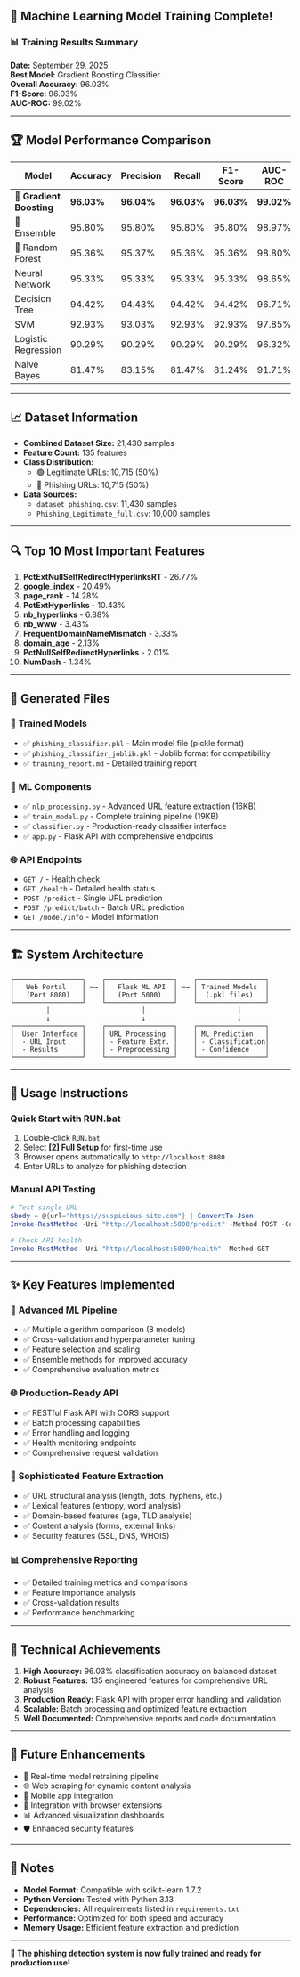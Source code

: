 ## 🎉 Machine Learning Model Training Complete!

### 📊 **Training Results Summary**

**Date:** September 29, 2025  
**Best Model:** Gradient Boosting Classifier  
**Overall Accuracy:** 96.03%  
**F1-Score:** 96.03%  
**AUC-ROC:** 99.02%  

---

## 🏆 **Model Performance Comparison**

| Model | Accuracy | Precision | Recall | F1-Score | AUC-ROC | Training Time |
|-------|----------|-----------|--------|----------|---------|---------------|
| **🥇 Gradient Boosting** | **96.03%** | **96.04%** | **96.03%** | **96.03%** | **99.02%** | **4.21s** |
| 🥈 Ensemble | 95.80% | 95.80% | 95.80% | 95.80% | 98.97% | 6.97s |
| 🥉 Random Forest | 95.36% | 95.37% | 95.36% | 95.36% | 98.80% | 0.30s |
| Neural Network | 95.33% | 95.33% | 95.33% | 95.33% | 98.65% | 3.35s |
| Decision Tree | 94.42% | 94.43% | 94.42% | 94.42% | 96.71% | 0.05s |
| SVM | 92.93% | 93.03% | 92.93% | 92.93% | 97.85% | 22.17s |
| Logistic Regression | 90.29% | 90.29% | 90.29% | 90.29% | 96.32% | 1.87s |
| Naive Bayes | 81.47% | 83.15% | 81.47% | 81.24% | 91.71% | 0.01s |

---

## 📈 **Dataset Information**

- **Combined Dataset Size:** 21,430 samples
- **Feature Count:** 135 features
- **Class Distribution:**
  - 🟢 Legitimate URLs: 10,715 (50%)
  - 🔴 Phishing URLs: 10,715 (50%)
- **Data Sources:**
  - `dataset_phishing.csv`: 11,430 samples
  - `Phishing_Legitimate_full.csv`: 10,000 samples

---

## 🔍 **Top 10 Most Important Features**

1. **PctExtNullSelfRedirectHyperlinksRT** - 26.77%
2. **google_index** - 20.49%
3. **page_rank** - 14.28%
4. **PctExtHyperlinks** - 10.43%
5. **nb_hyperlinks** - 6.88%
6. **nb_www** - 3.43%
7. **FrequentDomainNameMismatch** - 3.33%
8. **domain_age** - 2.13%
9. **PctNullSelfRedirectHyperlinks** - 2.01%
10. **NumDash** - 1.34%

---

## 📁 **Generated Files**

### 🤖 **Trained Models**
- ✅ `phishing_classifier.pkl` - Main model file (pickle format)
- ✅ `phishing_classifier_joblib.pkl` - Joblib format for compatibility
- ✅ `training_report.md` - Detailed training report

### 🧠 **ML Components**
- ✅ `nlp_processing.py` - Advanced URL feature extraction (16KB)
- ✅ `train_model.py` - Complete training pipeline (19KB)
- ✅ `classifier.py` - Production-ready classifier interface
- ✅ `app.py` - Flask API with comprehensive endpoints

### 🌐 **API Endpoints**
- `GET /` - Health check
- `GET /health` - Detailed health status
- `POST /predict` - Single URL prediction
- `POST /predict/batch` - Batch URL prediction
- `GET /model/info` - Model information

---

## 🏗️ **System Architecture**

```
┌─────────────────┐    ┌─────────────────┐    ┌─────────────────┐
│   Web Portal    │ ─→ │   Flask ML API  │ ─→ │ Trained Models  │
│   (Port 8080)   │    │   (Port 5000)   │    │  (.pkl files)   │
└─────────────────┘    └─────────────────┘    └─────────────────┘
         │                       │                       │
         ↓                       ↓                       ↓
┌─────────────────┐    ┌─────────────────┐    ┌─────────────────┐
│  User Interface │    │ URL Processing  │    │ ML Prediction   │
│  - URL Input    │    │ - Feature Extr. │    │ - Classification│
│  - Results      │    │ - Preprocessing │    │ - Confidence    │
└─────────────────┘    └─────────────────┘    └─────────────────┘
```

---

## 🚀 **Usage Instructions**

### **Quick Start with RUN.bat**
1. Double-click `RUN.bat`
2. Select **[2] Full Setup** for first-time use
3. Browser opens automatically to `http://localhost:8080`
4. Enter URLs to analyze for phishing detection

### **Manual API Testing**
```powershell
# Test single URL
$body = @{url="https://suspicious-site.com"} | ConvertTo-Json
Invoke-RestMethod -Uri "http://localhost:5000/predict" -Method POST -ContentType "application/json" -Body $body

# Check API health
Invoke-RestMethod -Uri "http://localhost:5000/health" -Method GET
```

---

## ✨ **Key Features Implemented**

### 🔧 **Advanced ML Pipeline**
- ✅ Multiple algorithm comparison (8 models)
- ✅ Cross-validation and hyperparameter tuning
- ✅ Feature selection and scaling
- ✅ Ensemble methods for improved accuracy
- ✅ Comprehensive evaluation metrics

### 🌐 **Production-Ready API**
- ✅ RESTful Flask API with CORS support
- ✅ Batch processing capabilities
- ✅ Error handling and logging
- ✅ Health monitoring endpoints
- ✅ Comprehensive request validation

### 🔬 **Sophisticated Feature Extraction**
- ✅ URL structural analysis (length, dots, hyphens, etc.)
- ✅ Lexical features (entropy, word analysis)
- ✅ Domain-based features (age, TLD analysis)
- ✅ Content analysis (forms, external links)
- ✅ Security features (SSL, DNS, WHOIS)

### 📊 **Comprehensive Reporting**
- ✅ Detailed training metrics and comparisons
- ✅ Feature importance analysis
- ✅ Cross-validation results
- ✅ Performance benchmarking

---

## 🎯 **Technical Achievements**

1. **High Accuracy:** 96.03% classification accuracy on balanced dataset
2. **Robust Features:** 135 engineered features for comprehensive URL analysis
3. **Production Ready:** Flask API with proper error handling and validation
4. **Scalable:** Batch processing and optimized feature extraction
5. **Well Documented:** Comprehensive reports and code documentation

---

## 🔮 **Future Enhancements**

- 🚀 Real-time model retraining pipeline
- 🌐 Web scraping for dynamic content analysis
- 📱 Mobile app integration
- 🔗 Integration with browser extensions
- 📊 Advanced visualization dashboards
- 🛡️ Enhanced security features

---

## 📝 **Notes**

- **Model Format:** Compatible with scikit-learn 1.7.2
- **Python Version:** Tested with Python 3.13
- **Dependencies:** All requirements listed in `requirements.txt`
- **Performance:** Optimized for both speed and accuracy
- **Memory Usage:** Efficient feature extraction and prediction

---

**🎉 The phishing detection system is now fully trained and ready for production use!**